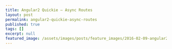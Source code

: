 ```yaml
---
title: Angular2 Quickie — Async Routes
layout: post
permalink: angular2-quickie-async-routes
published: true
tags: []
excerpt: null
featured_image: /assets/images/posts/feature_images/2016-02-09-angular2-quickie-async-routes.jpg
---
```

